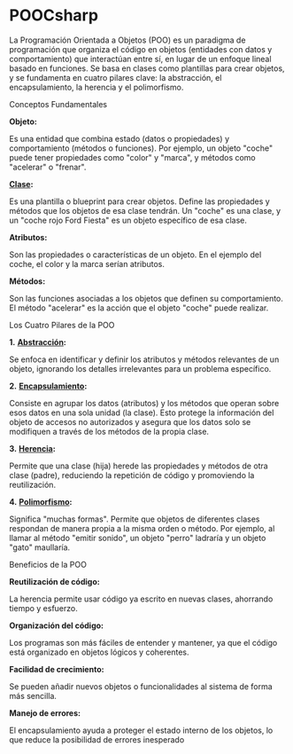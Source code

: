 # POOCsharp
La Programación Orientada a Objetos (POO) es un paradigma de programación que organiza el código en objetos (entidades con datos y comportamiento) que interactúan entre sí, en lugar de un enfoque lineal basado en funciones. Se basa en clases como plantillas para crear objetos, y se fundamenta en cuatro pilares clave: la abstracción, el encapsulamiento, la herencia y el polimorfismo.

Conceptos Fundamentales

**Objeto:**

Es una entidad que combina estado (datos o propiedades) y comportamiento (métodos o funciones). Por ejemplo, un objeto "coche" puede tener propiedades como "color" y "marca", y métodos como "acelerar" o "frenar".

[**Clase**](https://www.google.com/search?sca_esv=6b693d07bb019c16&sxsrf=AE3TifPtATA6TNaORuRON5ptoxMcINRGMg%3A1756358975342&q=Clase&sa=X&ved=2ahUKEwjf8MqG46yPAxWhmbAFHbYeDtEQxccNegUIiQEQAQ&mstk=AUtExfDzkPwVcROU1IM90hyY_7O_bj46pdA7zzwP_wYdmcuVg7As5k580gA-GYGpftDndRdAgXvCR9KnbwlYZypdLEE9CRHEeGzk4vcmZPHEgqaJayj23-Yl4witQ2067qZpFiPxKjku1yBM1J2G4UWLm9CJ5zpQfTYfqbFSZCNK-Qxd-KGaKIL9q37D7Nb9sjfAsjSBeiN2H-wG8DItxqWIwIEvgaJ9bqIvsSzXOYqVp_hhovrFGMGPox7TC6tzU18AaliMPgvsZdcYTpYj9Cuq_aro&csui=3)**:**

Es una plantilla o blueprint para crear objetos. Define las propiedades y métodos que los objetos de esa clase tendrán. Un "coche" es una clase, y un "coche rojo Ford Fiesta" es un objeto específico de esa clase.

**Atributos:**

Son las propiedades o características de un objeto. En el ejemplo del coche, el color y la marca serían atributos.

**Métodos:**

Son las funciones asociadas a los objetos que definen su comportamiento. El método "acelerar" es la acción que el objeto "coche" puede realizar.

Los Cuatro Pilares de la POO

**1.** [**Abstracción**](https://www.google.com/search?sca_esv=6b693d07bb019c16&sxsrf=AE3TifPtATA6TNaORuRON5ptoxMcINRGMg%3A1756358975342&q=Abstracci%C3%B3n&sa=X&ved=2ahUKEwjf8MqG46yPAxWhmbAFHbYeDtEQxccNegUI9QEQAQ&mstk=AUtExfDzkPwVcROU1IM90hyY_7O_bj46pdA7zzwP_wYdmcuVg7As5k580gA-GYGpftDndRdAgXvCR9KnbwlYZypdLEE9CRHEeGzk4vcmZPHEgqaJayj23-Yl4witQ2067qZpFiPxKjku1yBM1J2G4UWLm9CJ5zpQfTYfqbFSZCNK-Qxd-KGaKIL9q37D7Nb9sjfAsjSBeiN2H-wG8DItxqWIwIEvgaJ9bqIvsSzXOYqVp_hhovrFGMGPox7TC6tzU18AaliMPgvsZdcYTpYj9Cuq_aro&csui=3)**:**

Se enfoca en identificar y definir los atributos y métodos relevantes de un objeto, ignorando los detalles irrelevantes para un problema específico.

**2.** [**Encapsulamiento**](https://www.google.com/search?sca_esv=6b693d07bb019c16&sxsrf=AE3TifPtATA6TNaORuRON5ptoxMcINRGMg%3A1756358975342&q=Encapsulamiento&sa=X&ved=2ahUKEwjf8MqG46yPAxWhmbAFHbYeDtEQxccNegUI7wEQAQ&mstk=AUtExfDzkPwVcROU1IM90hyY_7O_bj46pdA7zzwP_wYdmcuVg7As5k580gA-GYGpftDndRdAgXvCR9KnbwlYZypdLEE9CRHEeGzk4vcmZPHEgqaJayj23-Yl4witQ2067qZpFiPxKjku1yBM1J2G4UWLm9CJ5zpQfTYfqbFSZCNK-Qxd-KGaKIL9q37D7Nb9sjfAsjSBeiN2H-wG8DItxqWIwIEvgaJ9bqIvsSzXOYqVp_hhovrFGMGPox7TC6tzU18AaliMPgvsZdcYTpYj9Cuq_aro&csui=3)**:**

Consiste en agrupar los datos (atributos) y los métodos que operan sobre esos datos en una sola unidad (la clase). Esto protege la información del objeto de accesos no autorizados y asegura que los datos solo se modifiquen a través de los métodos de la propia clase.

**3.** [**Herencia**](https://www.google.com/search?sca_esv=6b693d07bb019c16&sxsrf=AE3TifPtATA6TNaORuRON5ptoxMcINRGMg%3A1756358975342&q=Herencia&sa=X&ved=2ahUKEwjf8MqG46yPAxWhmbAFHbYeDtEQxccNegUI8gEQAQ&mstk=AUtExfDzkPwVcROU1IM90hyY_7O_bj46pdA7zzwP_wYdmcuVg7As5k580gA-GYGpftDndRdAgXvCR9KnbwlYZypdLEE9CRHEeGzk4vcmZPHEgqaJayj23-Yl4witQ2067qZpFiPxKjku1yBM1J2G4UWLm9CJ5zpQfTYfqbFSZCNK-Qxd-KGaKIL9q37D7Nb9sjfAsjSBeiN2H-wG8DItxqWIwIEvgaJ9bqIvsSzXOYqVp_hhovrFGMGPox7TC6tzU18AaliMPgvsZdcYTpYj9Cuq_aro&csui=3)**:**

Permite que una clase (hija) herede las propiedades y métodos de otra clase (padre), reduciendo la repetición de código y promoviendo la reutilización.

**4.** [**Polimorfismo**](https://www.google.com/search?sca_esv=6b693d07bb019c16&sxsrf=AE3TifPtATA6TNaORuRON5ptoxMcINRGMg%3A1756358975342&q=Polimorfismo&sa=X&ved=2ahUKEwjf8MqG46yPAxWhmbAFHbYeDtEQxccNegUI8QEQAQ&mstk=AUtExfDzkPwVcROU1IM90hyY_7O_bj46pdA7zzwP_wYdmcuVg7As5k580gA-GYGpftDndRdAgXvCR9KnbwlYZypdLEE9CRHEeGzk4vcmZPHEgqaJayj23-Yl4witQ2067qZpFiPxKjku1yBM1J2G4UWLm9CJ5zpQfTYfqbFSZCNK-Qxd-KGaKIL9q37D7Nb9sjfAsjSBeiN2H-wG8DItxqWIwIEvgaJ9bqIvsSzXOYqVp_hhovrFGMGPox7TC6tzU18AaliMPgvsZdcYTpYj9Cuq_aro&csui=3)**:**

Significa "muchas formas". Permite que objetos de diferentes clases respondan de manera propia a la misma orden o método. Por ejemplo, al llamar al método "emitir sonido", un objeto "perro" ladraría y un objeto "gato" maullaría.

Beneficios de la POO

**Reutilización de código:**

La herencia permite usar código ya escrito en nuevas clases, ahorrando tiempo y esfuerzo.

**Organización del código:**

Los programas son más fáciles de entender y mantener, ya que el código está organizado en objetos lógicos y coherentes.

**Facilidad de crecimiento:**

Se pueden añadir nuevos objetos o funcionalidades al sistema de forma más sencilla.

**Manejo de errores:**

El encapsulamiento ayuda a proteger el estado interno de los objetos, lo que reduce la posibilidad de errores inesperado
